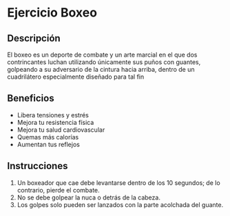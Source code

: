 # Ejercicio Boxeo

## Descripción 
El boxeo es un deporte de combate y un arte marcial​ en el que dos contrincantes luchan utilizando únicamente sus puños con guantes,​ golpeando a su adversario de la cintura hacia arriba, dentro de un cuadrilátero especialmente diseñado para tal fin

## Beneficios
- Libera tensiones y estrés
- Mejora tu resistencia física
- Mejora tu salud cardiovascular
- Quemas más calorías
- Aumentan tus reflejos

## Instrucciones
1. Un boxeador que cae debe levantarse dentro de los 10 segundos; de lo contrario, pierde el combate.
2. No se debe golpear la nuca o detrás de la cabeza.
3. Los golpes solo pueden ser lanzados con la parte acolchada del guante.